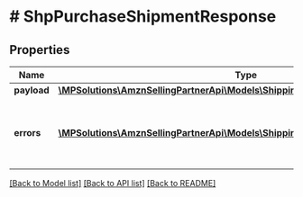 # # ShpPurchaseShipmentResponse

## Properties

Name | Type | Description | Notes
------------ | ------------- | ------------- | -------------
**payload** | [**\MPSolutions\AmznSellingPartnerApi\Models\Shipping\ShpPurchaseShipmentResult**](ShpPurchaseShipmentResult.md) |  | [optional]
**errors** | [**\MPSolutions\AmznSellingPartnerApi\Models\Shipping\ShpError[]**](ShpError.md) | A list of error responses returned when a request is unsuccessful. | [optional]

[[Back to Model list]](../../README.md#models) [[Back to API list]](../../README.md#endpoints) [[Back to README]](../../README.md)
